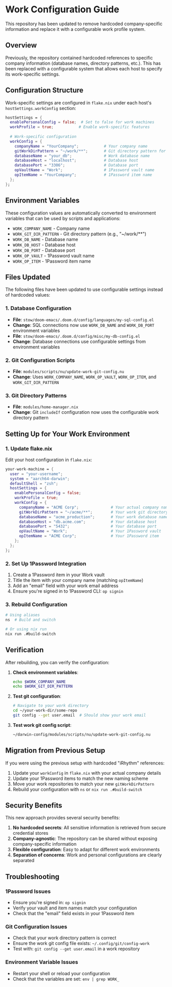 # Work Configuration Guide

This repository has been updated to remove hardcoded company-specific information and replace it with a configurable work profile system.

## Overview

Previously, the repository contained hardcoded references to specific company information (database names, directory patterns, etc.). This has been replaced with a configurable system that allows each host to specify its work-specific settings.

## Configuration Structure

Work-specific settings are configured in `flake.nix` under each host's `hostSettings.workConfig` section:

```nix
hostSettings = {
  enablePersonalConfig = false;  # Set to false for work machines
  workProfile = true;           # Enable work-specific features
  
  # Work-specific configuration
  workConfig = {
    companyName = "YourCompany";           # Your company name
    gitWorkDirPattern = "~/work/**";       # Git directory pattern for work repos
    databaseName = "your_db";              # Work database name
    databaseHost = "localhost";            # Database host
    databasePort = "3306";                 # Database port
    opVaultName = "Work";                  # 1Password vault name
    opItemName = "YourCompany";            # 1Password item name
  };
};
```

## Environment Variables

These configuration values are automatically converted to environment variables that can be used by scripts and applications:

- `WORK_COMPANY_NAME` - Company name
- `WORK_GIT_DIR_PATTERN` - Git directory pattern (e.g., "~/work/**")
- `WORK_DB_NAME` - Database name
- `WORK_DB_HOST` - Database host
- `WORK_DB_PORT` - Database port  
- `WORK_OP_VAULT` - 1Password vault name
- `WORK_OP_ITEM` - 1Password item name

## Files Updated

The following files have been updated to use configurable settings instead of hardcoded values:

### 1. Database Configuration
- **File**: `stow/doom-emacs/.doom.d/config/languages/my-sql-config.el`
- **Change**: SQL connections now use `WORK_DB_NAME` and `WORK_DB_PORT` environment variables
- **File**: `stow/doom-emacs/.doom.d/config/misc/my-db-config.el`
- **Change**: Database connections use configurable settings from environment variables

### 2. Git Configuration Scripts
- **File**: `modules/scripts/nu/update-work-git-config.nu`
- **Change**: Uses `WORK_COMPANY_NAME`, `WORK_OP_VAULT`, `WORK_OP_ITEM`, and `WORK_GIT_DIR_PATTERN`

### 3. Git Directory Patterns
- **File**: `modules/home-manager.nix`
- **Change**: Git `includeIf` configuration now uses the configurable work directory pattern

## Setting Up for Your Work Environment

### 1. Update flake.nix

Edit your host configuration in `flake.nix`:

```nix
your-work-machine = {
  user = "your-username";
  system = "aarch64-darwin";
  defaultShell = "zsh";
  hostSettings = {
    enablePersonalConfig = false;
    workProfile = true;
    workConfig = {
      companyName = "ACME Corp";              # Your actual company name
      gitWorkDirPattern = "~/acme/**";        # Your work git directory pattern
      databaseName = "acme_production";       # Your work database name
      databaseHost = "db.acme.com";           # Your database host
      databasePort = "5432";                  # Your database port
      opVaultName = "Work";                   # Your 1Password vault
      opItemName = "ACME Corp";               # Your 1Password item
    };
  };
};
```

### 2. Set Up 1Password Integration

1. Create a 1Password item in your Work vault
2. Title the item with your company name (matching `opItemName`)
3. Add an "email" field with your work email address
4. Ensure you're signed in to 1Password CLI: `op signin`

### 3. Rebuild Configuration

```bash
# Using aliases
ns  # Build and switch

# Or using nix run
nix run .#build-switch
```

## Verification

After rebuilding, you can verify the configuration:

1. **Check environment variables**:
   ```bash
   echo $WORK_COMPANY_NAME
   echo $WORK_GIT_DIR_PATTERN
   ```

2. **Test git configuration**:
   ```bash
   # Navigate to your work directory
   cd ~/your-work-dir/some-repo
   git config --get user.email  # Should show your work email
   ```

3. **Test work git config script**:
   ```bash
   ~/darwin-config/modules/scripts/nu/update-work-git-config.nu
   ```

## Migration from Previous Setup

If you were using the previous setup with hardcoded "iRhythm" references:

1. Update your `workConfig` in `flake.nix` with your actual company details
2. Update your 1Password items to match the new naming scheme
3. Move your work repositories to match your new `gitWorkDirPattern`
4. Rebuild your configuration with `ns` or `nix run .#build-switch`

## Security Benefits

This new approach provides several security benefits:

1. **No hardcoded secrets**: All sensitive information is retrieved from secure credential stores
2. **Company-agnostic**: The repository can be shared without exposing company-specific information
3. **Flexible configuration**: Easy to adapt for different work environments
4. **Separation of concerns**: Work and personal configurations are clearly separated

## Troubleshooting

### 1Password Issues
- Ensure you're signed in: `op signin`
- Verify your vault and item names match your configuration
- Check that the "email" field exists in your 1Password item

### Git Configuration Issues
- Check that your work directory pattern is correct
- Ensure the work git config file exists: `~/.config/git/config-work`
- Test with: `git config --get user.email` in a work repository

### Environment Variable Issues
- Restart your shell or reload your configuration
- Check that the variables are set: `env | grep WORK_`
